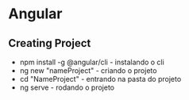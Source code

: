 # Angular

## Creating Project
- npm install -g @angular/cli - instalando o cli
- ng new "nameProject" - criando o projeto
- cd "NameProject" - entrando na pasta do projeto
- ng serve - rodando o projeto
